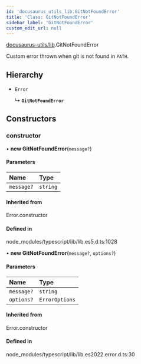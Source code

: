 ```yaml
---
id: 'docusaurus_utils_lib.GitNotFoundError'
title: 'Class: GitNotFoundError'
sidebar_label: 'GitNotFoundError'
custom_edit_url: null
---
```


[docusaurus-utils/lib](../modules/docusaurus_utils_lib.md).GitNotFoundError

Custom error thrown when git is not found in `PATH`.

## Hierarchy

- `Error`

  ↳ **`GitNotFoundError`**

## Constructors

### constructor

• **new GitNotFoundError**(`message?`)

#### Parameters

| Name       | Type     |
| :--------- | :------- |
| `message?` | `string` |

#### Inherited from

Error.constructor

#### Defined in

node_modules/typescript/lib/lib.es5.d.ts:1028

• **new GitNotFoundError**(`message?`, `options?`)

#### Parameters

| Name       | Type           |
| :--------- | :------------- |
| `message?` | `string`       |
| `options?` | `ErrorOptions` |

#### Inherited from

Error.constructor

#### Defined in

node_modules/typescript/lib/lib.es2022.error.d.ts:30
